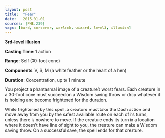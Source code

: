 ```yaml
---
layout: post
title:  "Fear"
date:   2015-01-01
sources: [PHB.239]
tags: [bard, sorcerer, warlock, wizard, level3, illusion]
---
```


**3rd-level illusion**

**Casting Time**: 1 action

**Range**: Self (30-foot cone)

**Components**: V, S, M (a white feather or the heart of a hen)

**Duration**: Concentration, up to 1 minute

You project a phantasmal image of a creature’s worst fears. Each creature in a 30-foot cone must succeed on a Wisdom saving throw or drop whatever it is holding and become frightened for the duration.

While frightened by this spell, a creature must take the Dash action and move away from you by the safest available route on each of its turns, unless there is nowhere to move. If the creature ends its turn in a location where it doesn’t have line of sight to you, the creature can make a Wisdom saving throw. On a successful save, the spell ends for that creature.
